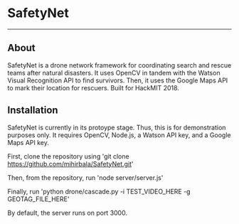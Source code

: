 # SafetyNet
---
## About
SafetyNet is a drone network framework for coordinating search and rescue teams after natural disasters.  It uses OpenCV in tandem with the Watson Visual Recognition API to find survivors.  Then, it uses the Google Maps API to mark their location for rescuers.  Built for HackMIT 2018.

## Installation
SafetyNet is currently in its protoype stage.  Thus, this is for demonstration purposes only.  It requires OpenCV, Node.js, a Watson API key, and a Google Maps API key.

First, clone the repository using 'git clone https://github.com/mihirbala/SafetyNet.git'

Then, from the repository, run 'node server/server.js'

Finally, run 'python drone/cascade.py -i TEST_VIDEO_HERE -g GEOTAG_FILE_HERE'

By default, the server runs on port 3000.
